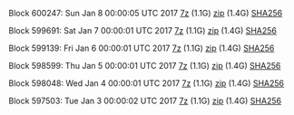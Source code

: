 Block 600247: Sun Jan  8 00:00:05 UTC 2017 [7z](https://transfer.sh/veMPb/bootstrap.dat.20170108.7z) (1.1G) [zip](https://transfer.sh/NKit5/bootstrap.dat.20170108.zip) (1.4G) [SHA256](https://transfer.sh/HHKmH/sha256.txt)

Block 599691: Sat Jan  7 00:00:01 UTC 2017 [7z](https://transfer.sh/UDo3E/bootstrap.dat.20170107.7z) (1.1G) [zip](https://transfer.sh/ZpKvz/bootstrap.dat.20170107.zip) (1.4G) [SHA256](https://transfer.sh/NjBwE/sha256.txt)

Block 599139: Fri Jan  6 00:00:01 UTC 2017 [7z](https://transfer.sh/JdBnP/bootstrap.dat.20170106.7z) (1.1G) [zip](https://transfer.sh/6yNhn/bootstrap.dat.20170106.zip) (1.4G) [SHA256](https://transfer.sh/Q5YK/sha256.txt)

Block 598599: Thu Jan  5 00:00:01 UTC 2017 [7z](https://transfer.sh/vfOr0/bootstrap.dat.20170105.7z) (1.1G) [zip](https://transfer.sh/lK6Ri/bootstrap.dat.20170105.zip) (1.4G) [SHA256](https://transfer.sh/ZMu5g/sha256.txt)

Block 598048: Wed Jan  4 00:00:01 UTC 2017 [7z](https://transfer.sh/1w04k/bootstrap.dat.20170104.7z) (1.1G) [zip](https://transfer.sh/STNu1/bootstrap.dat.20170104.zip) (1.4G) [SHA256](https://transfer.sh/fM02x/sha256.txt)

Block 597503: Tue Jan  3 00:00:02 UTC 2017 [7z](https://transfer.sh/ZMKLV/bootstrap.dat.20170103.7z) (1.1G) [zip](https://transfer.sh/lMiCg/bootstrap.dat.20170103.zip) (1.4G) [SHA256](https://transfer.sh/UiJeQ/sha256.txt)
